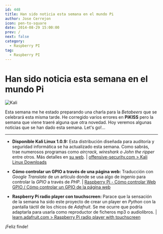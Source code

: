 ```yaml
---
id: 448
title: Han sido noticia esta semana en el mundo Pi
author: Jose Cerrejon
icon: pen-to-square
date: 2014-08-29 15:00:00
prev: /
next: false
category:
  - Raspberry PI
tag:
  - Raspberry PI
---
```


# Han sido noticia esta semana en el mundo Pi

![Kali](/images/kali.jpg)

Esta semana me he estado preparando una charla para la *Betabeers* que se celebrará esta misma tarde. He corregido varios errores en **PiKISS** pero la semana que viene traeré alguna que otra novedad. Hoy veremos algunas noticias que se han dado esta semana. Let's go!...

- - -
* **Disponible Kali Linux 1.0.9:** Esta distribución diseñada para auditoría y seguridad informática se ha actualizado esta semana. Como sabrás, trae numerosos programas como *aircrack, wireshark o John the ripper* entre otros. Más detalles en [su web](http://www.kali.org/news/kali-tools-website-launched-1-0-9-released/). | [offensive-security.com > Kali Linux Downloads](http://www.offensive-security.com/kali-linux-vmware-arm-image-download/)

* **Cómo controlar un GPIO a través de una página web:** Traducción con *Google Translate* de un artículo donde se usa algo de ingenio para controlar la *GPIO* a través de *PHP*. | [Raspberry Pi - Cómo controlar Web GPIO / Cómo controlar un GPIO de la página web](https://translate.google.com/translate?sl=auto&tl=es&js=y&prev=_t&hl=es&ie=UTF-8&u=http%3A%2F%2Fchiptron.petus.cz%2Farticles.php%3Farticle_id%3D62&edit-text=)

* **Raspberry Pi radio player con touchscreen:** Parace que la sensación de la semana ha sido este proyecto de crear un player en *Python* con la pantalla táctil de los chicos de *Adafruit*. Se me ocurre que podría adaptarla para usarla como reproductor de ficheros mp3 o audiolibros. | [learn.adafruit.com > Raspberry Pi radio player with touchscreen](https://learn.adafruit.com/raspberry-pi-radio-player-with-touchscreen?view=all)


¡Feliz finde!